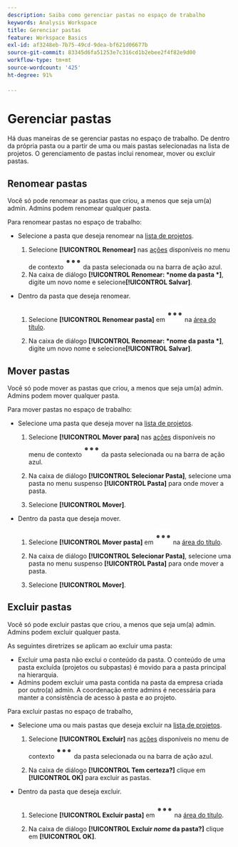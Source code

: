 ```yaml
---
description: Saiba como gerenciar pastas no espaço de trabalho
keywords: Analysis Workspace
title: Gerenciar pastas
feature: Workspace Basics
exl-id: af3248eb-7b75-49cd-9dea-bf621d06677b
source-git-commit: 83345d6fa51253e7c316cd1b2ebee2f4f82e9d00
workflow-type: tm+mt
source-wordcount: '425'
ht-degree: 91%

---
```


# Gerenciar pastas

Há duas maneiras de se gerenciar pastas no espaço de trabalho. De dentro da própria pasta ou a partir de uma ou mais pastas selecionadas na lista de projetos. O gerenciamento de pastas inclui renomear, mover ou excluir pastas.

## Renomear pastas

Você só pode renomear as pastas que criou, a menos que seja um(a) admin. Admins podem renomear qualquer pasta.

Para renomear pastas no espaço de trabalho:

* Selecione a pasta que deseja renomear na [lista de projetos](/help/analyze/analysis-workspace/build-workspace-project/freeform-overview.md#project-list).

   1. Selecione **[!UICONTROL Renomear]** nas [ações](/help/analyze/analysis-workspace/build-workspace-project/freeform-overview.md#actions) disponíveis no menu de contexto ![Mais](/help/assets/icons/More.svg) da pasta selecionada ou na barra de ação azul.
   1. Na caixa de diálogo **[!UICONTROL Renomear: *nome da pasta *]**, digite um novo nome e selecione&#x200B;**[!UICONTROL Salvar &#x200B;]**.

* Dentro da pasta que deseja renomear.

   1. Selecione **[!UICONTROL Renomear pasta]** em ![Mais](/help/assets/icons/More.svg) na [área do título](/help/analyze/analysis-workspace/build-workspace-project/freeform-overview.md#title-area).

   1. Na caixa de diálogo **[!UICONTROL Renomear: *nome da pasta *]**, digite um novo nome e selecione&#x200B;**[!UICONTROL Salvar &#x200B;]**.


## Mover pastas

Você só pode mover as pastas que criou, a menos que seja um(a) admin. Admins podem mover qualquer pasta.

Para mover pastas no espaço de trabalho:

* Selecione uma pasta que deseja mover na [lista de projetos](/help/analyze/analysis-workspace/build-workspace-project/freeform-overview.md#project-list).

   1. Selecione **[!UICONTROL Mover para]** nas [ações](/help/analyze/analysis-workspace/build-workspace-project/freeform-overview.md#actions) disponíveis no menu de contexto ![Mais](/help/assets/icons/More.svg) da pasta selecionada ou na barra de ação azul.
   1. Na caixa de diálogo **[!UICONTROL Selecionar Pasta]**, selecione uma pasta no menu suspenso **[!UICONTROL Pasta]** para onde mover a pasta.

   1. Selecione **[!UICONTROL Mover]**.

* Dentro da pasta que deseja mover.

   1. Selecione **[!UICONTROL Mover pasta]** em ![Mais](/help/assets/icons/More.svg) na [área do título](/help/analyze/analysis-workspace/build-workspace-project/freeform-overview.md#title-area).

   1. Na caixa de diálogo **[!UICONTROL Selecionar Pasta]**, selecione uma pasta no menu suspenso **[!UICONTROL Pasta]** para onde mover a pasta.

   1. Selecione **[!UICONTROL Mover]**.


## Excluir pastas

Você só pode excluir pastas que criou, a menos que seja um(a) admin. Admins podem excluir qualquer pasta.

As seguintes diretrizes se aplicam ao excluir uma pasta:

* Excluir uma pasta não exclui o conteúdo da pasta. O conteúdo de uma pasta excluída (projetos ou subpastas) é movido para a pasta principal na hierarquia.
* Admins podem excluir uma pasta contida na pasta da empresa criada por outro(a) admin. A coordenação entre admins é necessária para manter a consistência de acesso à pasta e ao projeto.

Para excluir pastas no espaço de trabalho,

* Selecione uma ou mais pastas que deseja excluir na [lista de projetos](/help/analyze/analysis-workspace/build-workspace-project/freeform-overview.md#project-list).

   1. Selecione **[!UICONTROL Excluir]** nas [ações](/help/analyze/analysis-workspace/build-workspace-project/freeform-overview.md#actions) disponíveis no menu de contexto ![Mais](/help/assets/icons/More.svg) da pasta selecionada ou na barra de ação azul.

   1. Na caixa de diálogo **[!UICONTROL Tem certeza?]** clique em **[!UICONTROL OK]** para excluir as pastas.

* Dentro da pasta que deseja excluir.

   1. Selecione **[!UICONTROL Excluir pasta]** em ![Mais](/help/assets/icons/More.svg) na [área do título](/help/analyze/analysis-workspace/build-workspace-project/freeform-overview.md#title-area).

   1. Na caixa de diálogo **[!UICONTROL Excluir *nome* da pasta?]** clique em **[!UICONTROL OK]**.


<!-- 
# Delete Folders 

You can delete folders that you create.

**Guidelines**

*  Deleting a folder does not delete the contents of the folder. The contents of a deleted folder (projects or sub-folders) are moved to the immediate folder above in the folder hierarchy.
*  Admins can delete a folder within the Company folder that another admin created. Admins may need to coordinate with other Admins to keep folder and project access consistent. See [About Folders in Analytics](/help/analyze/analysis-workspace/build-workspace-project/workspace-folders/about-folders.md)

To delete a folder

1.  Click the **…** ellipsis icon in the top-right.

    ![](/help/analyze/analysis-workspace/build-workspace-project/assets/select-delete-folder.png)
 
2.  Select **Delete folder**.
 
    A confirmation notification indicates that the folder was deleted.

    ![](/help/analyze/analysis-workspace/build-workspace-project/assets/deleted-folder.png)

-->
